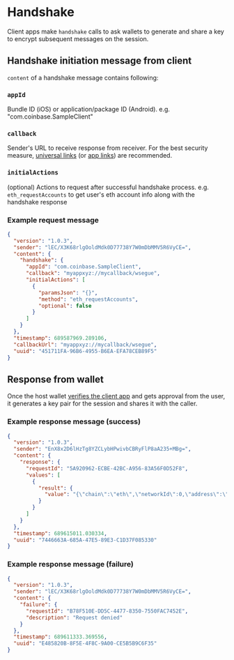 # Handshake

Client apps make `handshake` calls to ask wallets to generate and share a key to encrypt subsequent messages on the session.

## Handshake initiation message from client

`content` of a handshake message contains following:

### `appId`
Bundle ID (iOS) or application/package ID (Android). 
e.g. "com.coinbase.SampleClient"

### `callback`
Sender's URL to receive response from receiver.
For the best security measure, [universal links](https://developer.apple.com/ios/universal-links/) (or [app links](https://developer.android.com/training/app-links)) are recommended.

### `initialActions`
(optional) Actions to request after successful handshake process.
e.g. `eth_requestAccounts` to get user's eth account info along with the handshake response

### Example request message
```json
{
  "version": "1.0.3",
  "sender": "lEC/X3K68rlgOoldMdk0D77738Y7W0mDbMMV5R6VyCE=",
  "content": {
    "handshake": {
      "appId": "com.coinbase.SampleClient",
      "callback": "myappxyz://mycallback/wsegue",
      "initialActions": [
        {
          "paramsJson": "{}",
          "method": "eth_requestAccounts",
          "optional": false
        }
      ]
    }
  },
  "timestamp": 689587969.289106,
  "callbackUrl": "myappxyz://mycallback/wsegue",
  "uuid": "451711FA-96B6-4955-B6EA-EFA78CEB89F5"
}
```

## Response from wallet

Once the host wallet [verifies the client app](/docs/spec/verification) and gets approval from the user,
it generates a key pair for the session and shares it with the caller.

### Example response message (success)
```json
{
  "version": "1.0.3",
  "sender": "EnX8x2D6lHzTg8YZCLybHPwivbCBRyFlP8aA235+MBg=",
  "content": {
    "response": {
      "requestId": "5A920962-ECBE-42BC-A956-83A56F0D52F8",
      "values": [
        {
          "result": {
            "value": "{\"chain\":\"eth\",\"networkId\":0,\"address\":\"0x571a6a108adb08f9ca54fe8605280F9EE0eD4AF6\"}"
          }
        }
      ]
    }
  },
  "timestamp": 689615011.030334,
  "uuid": "7446663A-685A-47E5-89E3-C1D37F085330"
}
```

### Example response message (failure)
```json
{
  "version": "1.0.3",
  "sender": "lEC/X3K68rlgOoldMdk0D77738Y7W0mDbMMV5R6VyCE=",
  "content": {
    "failure": {
      "requestId": "B78F510E-DD5C-4477-8350-7550FAC7452E",
      "description": "Request denied"
    }
  },
  "timestamp": 689611333.369556,
  "uuid": "E485820B-8F5E-4F8C-9A00-CE5B5B9C6F35"
}
```
